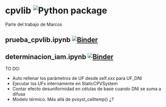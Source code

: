 # cpvlib ![Python package](https://github.com/isi-ies-group/cpvlib/workflows/Python%20package/badge.svg)
Parte del trabajo de Marcos

## prueba_cpvlib.ipynb [![Binder](https://mybinder.org/badge_logo.svg)](https://mybinder.org/v2/gh/isi-ies-group/cpvlib/master?urlpath=lab?filepath=prueba_cpvlib.ipynb)

## determinacion_iam.ipynb [![Binder](https://mybinder.org/badge_logo.svg)](https://mybinder.org/v2/gh/isi-ies-group/cpvlib/master?urlpath=lab?filepath=determinacion_iam.ipynb)

TO DO:
* Auto rellenar los parámetros de UF desde self.xxx para UF_DNI
* Ejecutar los UFs internamente en StaticCPVSystem
* Contar efecto desuniformidad en células de base cuando DNI se suma a difusa
* Modelo térmico. Más allá de pvsyst_celltemp() ¿?
